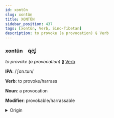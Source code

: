 ```yaml
---
id: xontûn
slug: xontûn
title: XONTÛN
sidebar_position: 437
tags: [xontûn, Verb, Sino-Tibetan]
description: to provoke (a provocation) § Verb
---
```


### xontûn&emsp;<span kind="abugida">ɋ̃c̃ʄ</span>

*to provoke (a provocation)* **§** [Verb](../../tags/Verb)

**IPA**: /ˈʃɑn.tun/

**Verb**: to provoke/harrass

**Noun**: a provocation

**Modifier**: provokable/harrassable

<details>
    <summary>Origin</summary>
    Mandarin 扇動 shāndòng [ʂantʊŋ]<br/>
    <em>Sino-Tibetan Language Family</em>
</details>